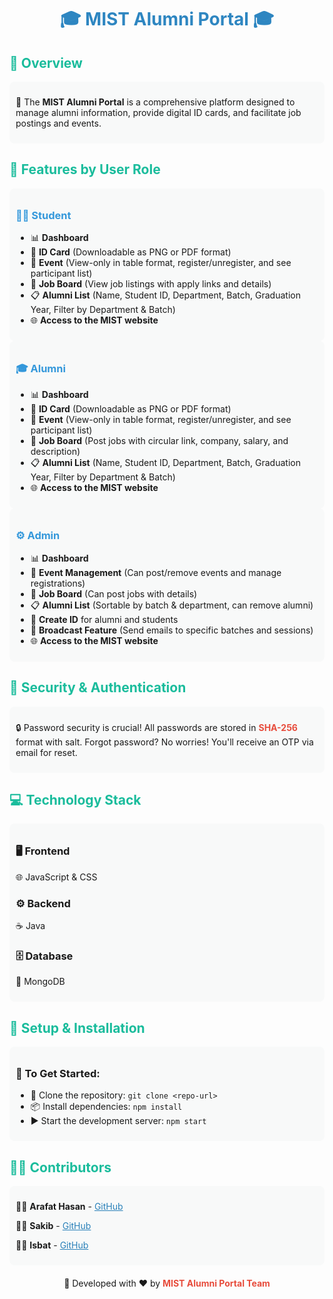 <h1 style="color: #2E86C1; text-align: center;">
    🎓 MIST Alumni Portal 🎓
</h1>

<h2 class="section-title" style="color: #1ABC9C;">🌟 Overview</h2>
<div class="section" style="background: #F8F9F9; padding: 10px; border-radius: 8px;">
    <p>🔗 The <strong>MIST Alumni Portal</strong> is a comprehensive platform designed to manage alumni information, provide digital ID cards, and facilitate job postings and events.</p>
</div>

<h2 class="section-title" style="color: #1ABC9C;">👥 Features by User Role</h2>

<div class="section" style="background: #F8F9F9; padding: 10px; border-radius: 8px;">
    <h3 style="color: #3498DB;">👨‍🎓 Student</h3>
    <ul>
        <li>📊 <strong>Dashboard</strong></li>
        <li>🪪 <strong>ID Card</strong> (Downloadable as PNG or PDF format)</li>
        <li>📅 <strong>Event</strong> (View-only in table format, register/unregister, and see participant list)</li>
        <li>💼 <strong>Job Board</strong> (View job listings with apply links and details)</li>
        <li>📋 <strong>Alumni List</strong> (Name, Student ID, Department, Batch, Graduation Year, Filter by Department & Batch)</li>
        <li>🌐 <strong>Access to the MIST website</strong></li>
    </ul>
</div>

<div class="section" style="background: #F8F9F9; padding: 10px; border-radius: 8px;">
    <h3 style="color: #3498DB;">🎓 Alumni</h3>
    <ul>
        <li>📊 <strong>Dashboard</strong></li>
        <li>🪪 <strong>ID Card</strong> (Downloadable as PNG or PDF format)</li>
        <li>📅 <strong>Event</strong> (View-only in table format, register/unregister, and see participant list)</li>
        <li>💼 <strong>Job Board</strong> (Post jobs with circular link, company, salary, and description)</li>
        <li>📋 <strong>Alumni List</strong> (Name, Student ID, Department, Batch, Graduation Year, Filter by Department & Batch)</li>
        <li>🌐 <strong>Access to the MIST website</strong></li>
    </ul>
</div>

<div class="section" style="background: #F8F9F9; padding: 10px; border-radius: 8px;">
    <h3 style="color: #3498DB;">⚙️ Admin</h3>
    <ul>
        <li>📊 <strong>Dashboard</strong></li>
        <li>📅 <strong>Event Management</strong> (Can post/remove events and manage registrations)</li>
        <li>💼 <strong>Job Board</strong> (Can post jobs with details)</li>
        <li>📋 <strong>Alumni List</strong> (Sortable by batch & department, can remove alumni)</li>
        <li>🔖 <strong>Create ID</strong> for alumni and students</li>
        <li>📢 <strong>Broadcast Feature</strong> (Send emails to specific batches and sessions)</li>
        <li>🌐 <strong>Access to the MIST website</strong></li>
    </ul>
</div>

<h2 class="section-title" style="color: #1ABC9C;">🔐 Security & Authentication</h2>
<div class="section" style="background: #F8F9F9; padding: 10px; border-radius: 8px;">
    <p>🔒 Password security is crucial! All passwords are stored in <span class="highlight" style="color: #E74C3C; font-weight: bold;">SHA-256</span> format with salt. Forgot password? No worries! You'll receive an OTP via email for reset.</p>
</div>

<h2 class="section-title" style="color: #1ABC9C;">💻 Technology Stack</h2>
<div class="section" style="background: #F8F9F9; padding: 10px; border-radius: 8px;">
    <h3>🖥️ Frontend</h3>
    <p>🌐 JavaScript & CSS</p>
    <h3>⚙️ Backend</h3>
    <p>☕ Java</p>
    <h3>🗄️ Database</h3>
    <p>🍃 MongoDB</p>
</div>

<h2 class="section-title" style="color: #1ABC9C;">🚀 Setup & Installation</h2>
<div class="section" style="background: #F8F9F9; padding: 10px; border-radius: 8px;">
    <h3>📌 To Get Started:</h3>
    <ul>
        <li>📂 Clone the repository: <code>git clone &lt;repo-url&gt;</code></li>
        <li>📦 Install dependencies: <code>npm install</code></li>
        <li>▶️ Start the development server: <code>npm start</code></li>
    </ul>
</div>

<h2 class="section-title" style="color: #1ABC9C;">👨‍💻 Contributors</h2>
<div class="section contributors" style="background: #F8F9F9; padding: 10px; border-radius: 8px;">
    <p>👨‍💻 <strong>Arafat Hasan</strong> - <a href="https://github.com/arhn3487" target="_blank" style="color: #2980B9;">GitHub</a></p>
    <p>👨‍💻 <strong>Sakib</strong> - <a href="https://github.com/sm-shakib" target="_blank" style="color: #2980B9;">GitHub</a></p>
    <p>👨‍💻 <strong>Isbat</strong> - <a href="https://github.com/ihsamin01" target="_blank" style="color: #2980B9;">GitHub</a></p>
</div>

<div class="footer" style="text-align: center; margin-top: 20px;">
    <p>🚀 Developed with ❤️ by <span style="color: #E74C3C; font-weight: bold;">MIST Alumni Portal Team</span></p>
    
</div>
